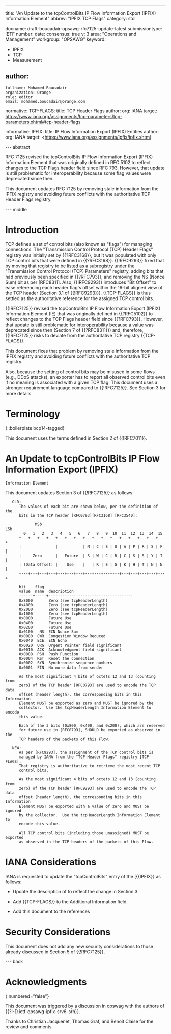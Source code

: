 ---
title: "An Update to the tcpControlBits IP Flow Information Export (IPFIX) Information Element"
abbrev: "IPFIX TCP Flags"
category: std

docname: draft-boucadair-opsawg-rfc7125-update-latest
submissiontype: IETF
number:
date:
consensus: true
v: 3
area: "Operations and Management"
workgroup: "OPSAWG"
keyword:
 - IPFIX
 - TCP
 - Measurement

author:
 -
    fullname: Mohamed Boucadair
    organization: Orange
    role: editor
    email: mohamed.boucadair@orange.com

normative:
  TCP-FLAGS:
    title: TCP Header Flags
    author:
      org: IANA
    target: https://www.iana.org/assignments/tcp-parameters/tcp-parameters.xhtml#tcp-header-flags

informative:
  IPFIX:
    title: IP Flow Information Export (IPFIX) Entities
    author:
      org: IANA
    target: <https://www.iana.org/assignments/ipfix/ipfix.xhtml

--- abstract

   RFC 7125 revised the tcpControlBits IP Flow Information Export
   (IPFIX) Information Element that was originally defined in RFC 5102
   to reflect changes to the TCP Flags header field since RFC 793.
   However, that update is still problematic for interoperability
   because some flag values were deprecated since then.

   This document updates RFC 7125 by removing stale information from the
   IPFIX registry and avoiding future conflicts with the authoritative
   TCP Header Flags registry.

--- middle

#  Introduction

   TCP defines a set of control bits (also known as "flags") for
   managing connections.  The "Transmission Control Protocol (TCP)
   Header Flags" registry was initially set by {{?RFC3168}}, but it was
   populated with only TCP control bits that were defined in {{?RFC3168}}.
   {{!RFC9293}} fixed that by moving that registry to be listed as a
   subregistry under the "Transmission Control Protocol (TCP)
   Parameters" registry, adding bits that had previously been specified
   in {{?RFC793}}, and removing the NS (Nonce Sum) bit as per [RFC8311].
   Also, {{!RFC9293}}  introduces "Bit Offset" to ease referencing each
   header flag's offset within the 16-bit aligned view of the TCP header
   (Section 3.1 of {{!RFC9293}}).  {{TCP-FLAGS}} is thus settled as the
   authoritative reference for the assigned TCP control bits.

   {{!RFC7125}} revised the tcpControlBits IP Flow Information Export
   (IPFIX) Information Element (IE) that was originally defined in
   {{?RFC5102}} to reflect changes to the TCP Flags header field since
   {{?RFC793}}.  However, that update is still problematic for
   interoperability because a value was deprecated since then (Section 7
   of {{?RFC8311}}) and, therefore, {{!RFC7125}} risks to deviate from the
   authoritative TCP registry {{TCP-FLAGS}}.

   This document fixes that problem by removing stale information from
   the IPFIX registry and avoiding future conflicts with the
   authoritative TCP registry.

   Also, because the setting of control bits may be misused in some
   flows (e.g., DDoS attacks), an exporter has to report all observed
   control bits even if no meaning is associated with a given TCP flag.
   This document uses a stronger requirement language compared to
   {{!RFC7125}}.  See Section 3 for more details.

#  Terminology

{::boilerplate bcp14-tagged}

   This document uses the terms defined in Section 2 of {{!RFC7011}}.

#  An Update to tcpControlBits IP Flow Information Export (IPFIX)
    Information Element

   This document updates Section 3 of {{!RFC7125}} as follows:

~~~~
   OLD:
      The values of each bit are shown below, per the definition of the
      bits in the TCP header [RFC0793][RFC3168] [RFC3540]:

             MSb                                                         LSb
        0   1   2   3   4   5   6   7   8   9  10  11  12  13  14  15
      +---+---+---+---+---+---+---+---+---+---+---+---+---+---+---+---+
      |               |           | N | C | E | U | A | P | R | S | F |
      |     Zero      |   Future  | S | W | C | R | C | S | S | Y | I |
      | (Data Offset) |    Use    |   | R | E | G | K | H | T | N | N |
      +---+---+---+---+---+---+---+---+---+---+---+---+---+---+---+---+

      bit    flag
      value  name  description
      ------+-----+-------------------------------------
      0x8000       Zero (see tcpHeaderLength)
      0x4000       Zero (see tcpHeaderLength)
      0x2000       Zero (see tcpHeaderLength)
      0x1000       Zero (see tcpHeaderLength)
      0x0800       Future Use
      0x0400       Future Use
      0x0200       Future Use
      0x0100   NS  ECN Nonce Sum
      0x0080  CWR  Congestion Window Reduced
      0x0040  ECE  ECN Echo
      0x0020  URG  Urgent Pointer field significant
      0x0010  ACK  Acknowledgment field significant
      0x0008  PSH  Push Function
      0x0004  RST  Reset the connection
      0x0002  SYN  Synchronize sequence numbers
      0x0001  FIN  No more data from sender

      As the most significant 4 bits of octets 12 and 13 (counting from
      zero) of the TCP header [RFC0793] are used to encode the TCP data
      offset (header length), the corresponding bits in this Information
      Element MUST be exported as zero and MUST be ignored by the
      collector.  Use the tcpHeaderLength Information Element to encode
      this value.

      Each of the 3 bits (0x800, 0x400, and 0x200), which are reserved
      for future use in [RFC0793], SHOULD be exported as observed in the
      TCP headers of the packets of this Flow.
~~~~

~~~~
   NEW:
      As per [RFC9293], the assignment of the TCP control bits is
      managed by IANA from the "TCP Header Flags" registry [TCP-FLAGS].
      That registry is authoritative to retrieve the most recent TCP
      control bits.

      As the most significant 4 bits of octets 12 and 13 (counting from
      zero) of the TCP header [RFC9293] are used to encode the TCP data
      offset (header length), the corresponding bits in this Information
      Element MUST be exported with a value of zero and MUST be ignored
      by the collector.  Use the tcpHeaderLength Information Element to
      encode this value.

      All TCP control bits (including those unassigned) MUST be exported
      as observed in the TCP headers of the packets of this Flow.
~~~~


#  IANA Considerations

   IANA is requested to update the "tcpControlBits" entry of the [{{IPFIX}}
   as follows:

   *  Update the description of to reflect the change in Section 3.

   *  Add {{TCP-FLAGS}} to the Additional Information field.

   *  Add this document to the references

# Security Considerations

   This document does not add any new security considerations to those
   already discussed in Section 5 of {{!RFC7125}}.

--- back

# Acknowledgments
{:numbered="false"}

   This document was triggered by a discussion in opswag with the
   authors of {{?I-D.ietf-opsawg-ipfix-srv6-srh}}.

   Thanks to Christian Jacquenet, Thomas Graf, and Benoît Claise for the
   review and comments.
